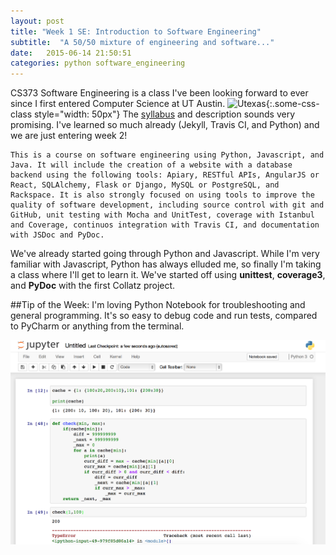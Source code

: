 ```yaml
---
layout: post
title: "Week 1 SE: Introduction to Software Engineering"
subtitle:  "A 50/50 mixture of engineering and software..."
date:   2015-06-14 21:50:51
categories: python software_engineering
---
```


CS373 Software Engineering is a class I've been looking forward to ever since I first entered Computer Science at UT Austin. ![Utexas](https://www.utexas.edu/sites/default/files/images/Trademarked_Silhouette2.jpg ){:.some-css-class style="width: 50px"} The [syllabus](https://www.cs.utexas.edu/users/downing/cs373/) and description sounds very promising. I've learned so much already (Jekyll, Travis CI, and Python) and we are just entering week 2! 

	This is a course on software engineering using Python, Javascript, and Java. It will include the creation of a website with a database backend using the following tools: Apiary, RESTful APIs, AngularJS or React, SQLAlchemy, Flask or Django, MySQL or PostgreSQL, and Rackspace. It is also strongly focused on using tools to improve the quality of software development, including source control with git and GitHub, unit testing with Mocha and UnitTest, coverage with Istanbul and Coverage, continuos integration with Travis CI, and documentation with JSDoc and PyDoc.

We've already started going through Python and Javascript. While I'm very familiar with Javascript, Python has always elluded me, so finally I'm taking a class where I'll get to learn it. We've started off using __unittest__, __coverage3__, and __PyDoc__ with the first Collatz project. 


##Tip of the Week:
I'm loving Python Notebook for troubleshooting and general programming. It's so easy to debug code and run tests, compared to PyCharm or anything from the terminal. 

![Python Notebook](/static/python_notebook.png)